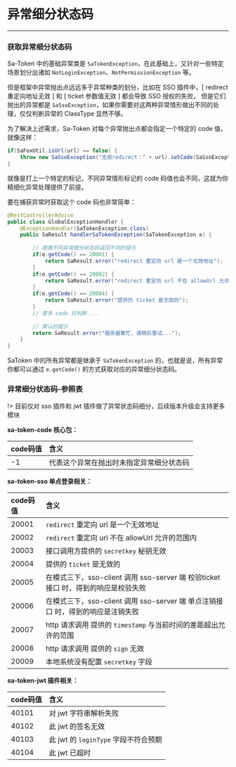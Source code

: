 # 异常细分状态码

--- 

### 获取异常细分状态码

Sa-Token 中的基础异常类是 `SaTokenException`，在此基础上，又针对一些特定场景划分出诸如 `NotLoginException`、`NotPermissionException` 等。

但是框架中异常抛出点远远多于异常种类的划分，比如在 SSO 插件中，[ redirect 重定向地址无效 ] 和 [ ticket 参数值无效 ] 都会导致 SSO 授权的失败，
但是它们抛出的异常都是 `SaSsoException`，如果你需要对这两种异常情形做出不同的处理，仅仅判断异常的 ClassType 显然不够。

为了解决上述需求，Sa-Token 对每个异常抛出点都会指定一个特定的 code 值，就像这样：

``` java
if(SaFoxUtil.isUrl(url) == false) {
	throw new SaSsoException("无效redirect：" + url).setCode(SaSsoExceptionCode.CODE_20001);	
}
```

就像是打上一个特定的标记，不同异常情形标记的 code 码值也会不同，这就为你精细化异常处理提供了前提。

要在捕获异常时获取这个 code 码也非常简单：

``` java
@RestControllerAdvice
public class GlobalExceptionHandler {
	@ExceptionHandler(SaTokenException.class)
	public SaResult handlerSaTokenException(SaTokenException e) {
		
		// 根据不同异常细分状态码返回不同的提示 
		if(e.getCode() == 20001) {
			return SaResult.error("redirect 重定向 url 是一个无效地址");
		}
		if(e.getCode() == 20002) {
			return SaResult.error("redirect 重定向 url 不在 allowUrl 允许的范围内");
		}
		if(e.getCode() == 20004) {
			return SaResult.error("提供的 ticket 是无效的");
		}
		// 更多 code 码判断 ... 
		
		// 默认的提示 
		return SaResult.error("服务器繁忙，请稍后重试...");
	}
}
```

SaToken 中的所有异常都是继承于 `SaTokenException` 的，也就是说，所有异常你都可以通过 `e.getCode()` 的方式获取对应的异常细分状态码。





### 异常细分状态码-参照表

!> 目前仅对 sso 插件和 jwt 插件做了异常状态码细分，后续版本升级会支持更多模块

**sa-token-code 核心包：**

| code码值	| 含义									|
| :--------	| :--------								|
| -1		| 代表这个异常在抛出时未指定异常细分状态码	|


**sa-token-sso 单点登录相关：**

| code码值	| 含义												|
| :--------	| :--------											|
| 20001		| `redirect` 重定向 url 是一个无效地址					|
| 20002		| `redirect` 重定向 url 不在 allowUrl 允许的范围内		|
| 20003		| 接口调用方提供的 `secretkey` 秘钥无效					|
| 20004		| 提供的 `ticket` 是无效的								|
| 20005		| 在模式三下，sso-client 调用 sso-server 端 校验ticket接口 时，得到的响应是校验失败	|
| 20006		| 在模式三下，sso-client 调用 sso-server 端 单点注销接口 时，得到的响应是注销失败	|
| 20007		| http 请求调用 提供的 `timestamp` 与当前时间的差距超出允许的范围	|
| 20008		| http 请求调用 提供的 `sign` 无效						|
| 20009		| 本地系统没有配置 `secretkey` 字段						|



**sa-token-jwt 插件相关：**

| code码值	| 含义												|
| :--------	| :--------											|
| 40101		| 对 jwt 字符串解析失败					|
| 40102		| 此 jwt 的签名无效						|
| 40103		| 此 jwt 的 `loginType` 字段不符合预期		|
| 40104		| 此 jwt 已超时							|



















